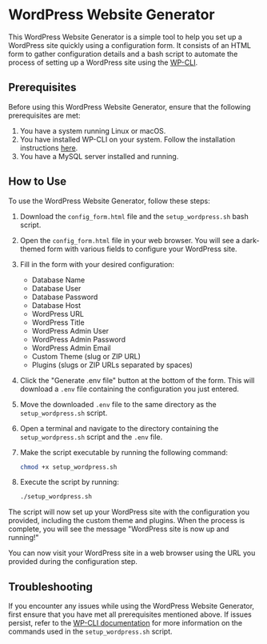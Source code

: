 # WordPress Website Generator

This WordPress Website Generator is a simple tool to help you set up a WordPress site quickly using a configuration form. It consists of an HTML form to gather configuration details and a bash script to automate the process of setting up a WordPress site using the [WP-CLI](https://wp-cli.org/).

## Prerequisites

Before using this WordPress Website Generator, ensure that the following prerequisites are met:

1. You have a system running Linux or macOS.
2. You have installed WP-CLI on your system. Follow the installation instructions [here](https://wp-cli.org/#installing).
3. You have a MySQL server installed and running.

## How to Use

To use the WordPress Website Generator, follow these steps:

1. Download the `config_form.html` file and the `setup_wordpress.sh` bash script.

2. Open the `config_form.html` file in your web browser. You will see a dark-themed form with various fields to configure your WordPress site.

3. Fill in the form with your desired configuration:

   - Database Name
   - Database User
   - Database Password
   - Database Host
   - WordPress URL
   - WordPress Title
   - WordPress Admin User
   - WordPress Admin Password
   - WordPress Admin Email
   - Custom Theme (slug or ZIP URL)
   - Plugins (slugs or ZIP URLs separated by spaces)

4. Click the "Generate .env file" button at the bottom of the form. This will download a `.env` file containing the configuration you just entered.

5. Move the downloaded `.env` file to the same directory as the `setup_wordpress.sh` script.

6. Open a terminal and navigate to the directory containing the `setup_wordpress.sh` script and the `.env` file.

7. Make the script executable by running the following command:

   ```bash
   chmod +x setup_wordpress.sh
   ```

8. Execute the script by running:

   ```bash
   ./setup_wordpress.sh
   ```

The script will now set up your WordPress site with the configuration you provided, including the custom theme and plugins. When the process is complete, you will see the message "WordPress site is now up and running!"

You can now visit your WordPress site in a web browser using the URL you provided during the configuration step.

## Troubleshooting

If you encounter any issues while using the WordPress Website Generator, first ensure that you have met all prerequisites mentioned above. If issues persist, refer to the [WP-CLI documentation](https://wp-cli.org/docs/) for more information on the commands used in the `setup_wordpress.sh` script.